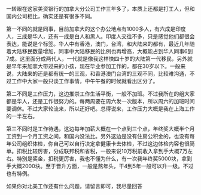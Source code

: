 一转眼在这家美资银行的加拿大分公司工作三年多了，本质上还都是打工人，但和国内公司相比，确实还是有很多不同。

第一不同的就是同事，目前加拿大的这个办公地点有1000多人，有六成是印度人，三成是华人，还有一成是白人和黑人。印度人交往不多，只是感觉他们都很会表达，能说是个标签。华人中有香港，澳门，台湾，和大陆来的都有，最近几年随着大陆移民数量增加，同事中大陆移民的比例也再增高，大概能占到华人同事6到7成。这里面分成两代人，一代就是像我这样快四十岁的大陆第一代移民，另外就是早年来加拿大带过来的小孩，现在毕业参加工作的，都在30岁以下。一般来说，大陆来的还是都有统一的三观，和香港澳门台湾的三观不同，比较难沟通，不过工作中大家一般只谈工作事情，中午午餐的时候就看出区分了。

第二不同是工作压力，这边推崇工作生活平衡，一般不加班。不过我所在的组大家都是华人，还是工作很努力的。每两周要在周六发一次版本，所以周六的加班时间要调休。不过大家轮流来，所以还好吧。总得说来，工作压力大概是我在上海工作的一半左右。

第三不同时是工作待遇，这边每年加薪大概在一个点到三个点，年终奖大概半个月工资到一个月工资之间，和国内没法比。另外这边是没有住房公积金的，也没有每年公司组织体检，你自己可以自行决定拿健康卡去体检，不过这边体检内容也很简单。扣税比较厉害，分成联邦税和省税，一般来说10万税前收入拿到手大概7万左右。特别是奖金，扣税更厉害，我也不懂为什么，有一次我年终奖5000块，拿到手大概2000块。至于晋升方面，一般是熬年头，干4到5年一般可以升一级。不过也有特例。

如果你对北美工作还有什么问题，请留言即可，我尽量回答